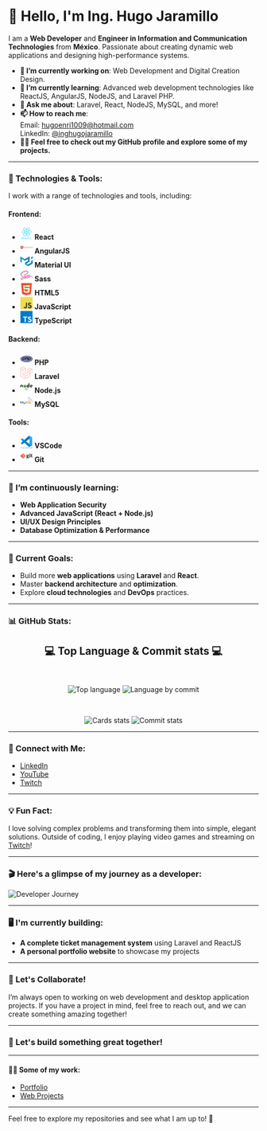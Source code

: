 # 👋 Hello, I'm Ing. Hugo Jaramillo

I am a **Web Developer** and **Engineer in Information and Communication Technologies** from **México**. Passionate about creating dynamic web applications and designing high-performance systems.

- **🔭 I’m currently working on**: Web Development and Digital Creation Design.
- **🌱 I’m currently learning**: Advanced web development technologies like ReactJS, AngularJS, NodeJS, and Laravel PHP.
- **💬 Ask me about**: Laravel, React, NodeJS, MySQL, and more!
- **📫 How to reach me**:  
  Email: [hugoenri1009@hotmail.com](mailto:hugoenri1009@hotmail.com)  
  LinkedIn: [@inghugojaramillo](https://www.linkedin.com/in/inghugojaramillo/)
- **👨‍💻 Feel free to check out my GitHub profile and explore some of my projects.**

---

### 🔧 Technologies & Tools:

I work with a range of technologies and tools, including:

#### Frontend:
- <img src="https://github.com/devicons/devicon/blob/master/icons/react/react-original-wordmark.svg" width="25" height="25"/> **React**
- <img src="https://github.com/devicons/devicon/blob/master/icons/angularjs/angularjs-plain-wordmark.svg" width="25" height="25"/> **AngularJS**
- <img src="https://github.com/devicons/devicon/blob/master/icons/materialui/materialui-original.svg" width="25" height="25"/> **Material UI**
- <img src="https://github.com/devicons/devicon/blob/master/icons/sass/sass-original.svg" width="25" height="25"/> **Sass**
- <img src="https://github.com/devicons/devicon/blob/master/icons/html5/html5-original.svg" width="25" height="25"/> **HTML5**
- <img src="https://github.com/devicons/devicon/blob/master/icons/javascript/javascript-original.svg" width="25" height="25"/> **JavaScript**
- <img src="https://github.com/devicons/devicon/blob/master/icons/typescript/typescript-original.svg" width="25" height="25"/> **TypeScript**

#### Backend:
- <img src="https://github.com/devicons/devicon/blob/master/icons/php/php-original.svg" width="25" height="25"/> **PHP**
- <img src="https://github.com/devicons/devicon/blob/master/icons/laravel/laravel-line.svg" width="25" height="25"/> **Laravel**
- <img src="https://github.com/devicons/devicon/blob/master/icons/nodejs/nodejs-original-wordmark.svg" width="25" height="25"/> **Node.js**
- <img src="https://github.com/devicons/devicon/blob/master/icons/mysql/mysql-original-wordmark.svg" width="25" height="25"/> **MySQL**

#### Tools:
- <img src="https://github.com/devicons/devicon/blob/master/icons/vscode/vscode-original-wordmark.svg" width="25" height="25"/> **VSCode**
- <img src="https://github.com/devicons/devicon/blob/master/icons/git/git-original-wordmark.svg" width="25" height="25"/> **Git**

---

### 🌱 I’m continuously learning:
- **Web Application Security**
- **Advanced JavaScript (React + Node.js)**
- **UI/UX Design Principles**
- **Database Optimization & Performance**

---

### 🎯 Current Goals:
- Build more **web applications** using **Laravel** and **React**.
- Master **backend architecture** and **optimization**.
- Explore **cloud technologies** and **DevOps** practices.

---

### 📊 GitHub Stats:

<div align="center">
<h2 align="center">💻 Top Language & Commit stats 💻</h2>
<br>

  ![Top language](http://github-profile-summary-cards.vercel.app/api/cards/repos-per-language?username=PromiseYoung&theme=dark)
  ![Language by commit](http://github-profile-summary-cards.vercel.app/api/cards/most-commit-language?username=PromiseYoung&theme=dark)
</div>

<div align="center">
<br>

  ![Cards stats](http://github-profile-summary-cards.vercel.app/api/cards/stats?username=PromiseYoung&theme=dark)
  ![Commit stats](http://github-profile-summary-cards.vercel.app/api/cards/productive-time?username=PromiseYoung&theme=dark&utcOffset=8)
</div>

---

### 🌟 Connect with Me:

- [LinkedIn](https://www.linkedin.com/in/inghugojaramillo/)
- [YouTube](https://www.youtube.com/channel/UCMzYf5QBRcezn1h6tLeMg5Q)
- [Twitch](https://www.twitch.tv/theyoung7)

---

### 💡 Fun Fact:
I love solving complex problems and transforming them into simple, elegant solutions. Outside of coding, I enjoy playing video games and streaming on [Twitch](https://www.twitch.tv/theyoung7)!

---

### 🎬 Here's a glimpse of my journey as a developer:

![Developer Journey](https://media.giphy.com/media/dWesBcTLavkZuG35MI/giphy.gif)

---

### 🖥️ I'm currently building:

- **A complete ticket management system** using Laravel and ReactJS
- **A personal portfolio website** to showcase my projects

---

### 🙏 Let's Collaborate!

I’m always open to working on web development and desktop application projects. If you have a project in mind, feel free to reach out, and we can create something amazing together!

---

### 🚀 Let's build something great together!

---

#### 👨‍💻 Some of my work:
- [Portfolio](https://theyoungdev.netlify.app/)
- [Web Projects](https://github.com/PromiseYoung)

---

Feel free to explore my repositories and see what I am up to! 🚀
